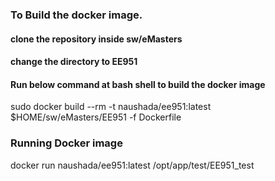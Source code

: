 ### To Build the docker image.
#### clone the repository inside sw/eMasters
#### change the directory to EE951
#### Run below command at bash shell to build the docker image

sudo docker build --rm -t naushada/ee951:latest $HOME/sw/eMasters/EE951 -f Dockerfile

### Running Docker image
docker run naushada/ee951:latest /opt/app/test/EE951_test

